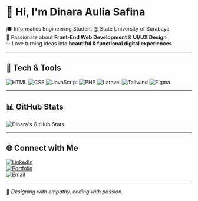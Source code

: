 # 🌸 Hi, I'm Dinara Aulia Safina

🎓 Informatics Engineering Student @ State University of Surabaya  
🎨 Passionate about **Front-End Web Development** & **UI/UX Design**  
✨ Love turning ideas into **beautiful & functional digital experiences**  

---

## 🚀 Tech & Tools
![HTML](https://img.shields.io/badge/-HTML-orange?logo=html5&logoColor=white)
![CSS](https://img.shields.io/badge/-CSS-blue?logo=css3&logoColor=white)
![JavaScript](https://img.shields.io/badge/-JavaScript-yellow?logo=javascript&logoColor=black)
![PHP](https://img.shields.io/badge/-PHP-777BB4?logo=php&logoColor=white)
![Laravel](https://img.shields.io/badge/-Laravel-red?logo=laravel&logoColor=white)
![Tailwind](https://img.shields.io/badge/-Tailwind-06B6D4?logo=tailwindcss&logoColor=white)
![Figma](https://img.shields.io/badge/-Figma-purple?logo=figma&logoColor=white)

---

## 📊 GitHub Stats
![Dinara's GitHub Stats](https://github-readme-stats.vercel.app/api?username=dinaraaulia&show_icons=true&theme=tokyonight)

---

## 🌐 Connect with Me
[![LinkedIn](https://img.shields.io/badge/LinkedIn-0A66C2?logo=linkedin&logoColor=white)](https://www.linkedin.com/in/dinaraauliasafina/)  
[![Portfolio](https://img.shields.io/badge/Portfolio-ff69b4?logo=google-chrome&logoColor=white)](https://dinaraaulia.github.io/DinaraAuliaSafina/)  
[![Email](https://img.shields.io/badge/Email-D14836?logo=gmail&logoColor=white)](mailto:auliasafinadinara@gmail.com)  

---
🌼 *Designing with empathy, coding with passion.*

<!--
**DinaraAulia/DinaraAulia** is a ✨ _special_ ✨ repository because its `README.md` (this file) appears on your GitHub profile.

Here are some ideas to get you started:

- 🔭 I’m currently working on ...
- 🌱 I’m currently learning ...
- 👯 I’m looking to collaborate on ...
- 🤔 I’m looking for help with ...
- 💬 Ask me about ...
- 📫 How to reach me: ...
- 😄 Pronouns: ...
- ⚡ Fun fact: ...
-->
